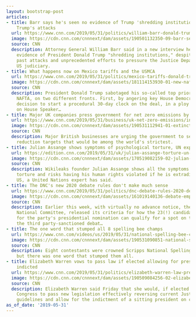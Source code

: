 ```yaml
---
layout: bootstrap-post
articles:
- title: Barr says he's seen no evidence of Trump 'shredding institutions' despite
    Trump's attacks
  url: https://www.cnn.com/2019/05/31/politics/william-barr-donald-trump-robert-mueller/index.html
  image: https://cdn.cnn.com/cnnnext/dam/assets/190501132350-09-barr-senate-hearing-0501-super-tease.jpg
  source: CNN
  description: Attorney General William Barr said in a new interview he's seen no
    evidence of President Donald Trump "shredding institutions," despite the President's
    past attacks and unprecedented efforts to pressure the Justice Department and
    US judiciary.
- title: What happens now on Mexico tariffs and the USMCA
  url: https://www.cnn.com/2019/05/31/politics/mexico-tariffs-donald-trump-usmca/index.html
  image: https://cdn.cnn.com/cnnnext/dam/assets/181114153930-01-new-nafta-usmca-hearing-111418-super-tease.jpg
  source: CNN
  description: President Donald Trump sabotaged his so-called top priority, the renegotiated
    NAFTA, on two different fronts. First, by angering key House Democrats with his
    decision to start a procedural 30-day clock on the deal, in a ploy to place pressure
    on House Speaker…
- title: Major UK companies press government for net zero emissions by 2050
  url: https://www.cnn.com/2019/05/31/business/uk-net-zero-emissions/index.html
  image: https://cdn.cnn.com/cnnnext/dam/assets/190531112941-01-extinction-rebellion-protest-0513-restricted-super-tease.jpg
  source: CNN
  description: Major British businesses are urging the government to set emission
    reduction targets that would be among the world's strictest.
- title: Julian Assange shows symptoms of psychological torture, UN expert says
  url: https://edition.cnn.com/2019/05/31/uk/julian-assange-torture-un-intl/index.html
  image: https://cdn.cnn.com/cnnnext/dam/assets/170519082159-02-julian-assange-file-super-tease.jpg
  source: CNN
  description: Wikileaks founder Julian Assange shows all the symptoms of psychological
    torture and risks having his human rights violated if he is extradited to the
    US, a United Nations expert has said.
- title: The DNC's new 2020 debate rules don't make much sense
  url: https://www.cnn.com/2019/05/31/politics/dnc-debate-rules-2020-democratic-primary/index.html
  image: https://cdn.cnn.com/cnnnext/dam/assets/161019140136-debate-empty-podiums-1019-super-tease.jpg
  source: CNN
  description: Earlier this week, with virtually no advance notice, the Democratic
    National Committee, released its criteria for how the 23(!) candidates running
    for the party's presidential nomination can qualify for a spot on the stage for
    the third party-sanctioned debat…
- title: The one word that stumped all 8 spelling bee champs
  url: https://www.cnn.com/videos/us/2019/05/31/national-spelling-bee-champions-camerota-name-vpx-sot-newday.cnn
  image: https://cdn.cnn.com/cnnnext/dam/assets/190531090851-national-spelling-bee-champions-camerota-name-vpx-sot-newday-00012221-super-tease.jpg
  source: CNN
  description: Eight contestants were crowned Scripps National Spelling Bee champions
    but there was one word that stumped them all.
- title: Elizabeth Warren vows to pass law if elected allowing for presidents to be
    indicted
  url: https://www.cnn.com/2019/05/31/politics/elizabeth-warren-law-presidents-trump-indictment/index.html
  image: https://cdn.cnn.com/cnnnext/dam/assets/190509084256-02-elizabeth-warren-0427-super-tease.jpg
  source: CNN
  description: Elizabeth Warren said Friday that she would, if elected in 2020, pressure
    Congress to pass new legislation effectively reversing current Justice Department
    guidelines and allow for the indictment of a sitting president on criminal charges.
as_of_date: '2019-05-31'
---
```


